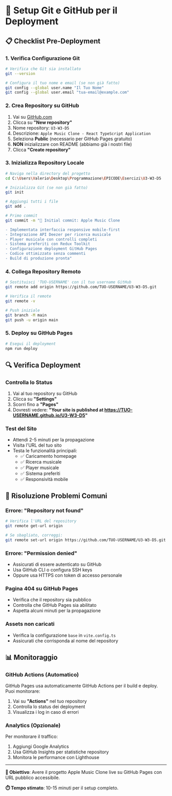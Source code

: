 # 🔧 Setup Git e GitHub per il Deployment

## 📋 Checklist Pre-Deployment

### 1. Verifica Configurazione Git
```bash
# Verifica che Git sia installato
git --version

# Configura il tuo nome e email (se non già fatto)
git config --global user.name "Il Tuo Nome"
git config --global user.email "tua-email@example.com"
```

### 2. Crea Repository su GitHub
1. Vai su [GitHub.com](https://github.com)
2. Clicca su **"New repository"**
3. Nome repository: `U3-W3-D5`
4. Descrizione: `Apple Music Clone - React TypeScript Application`
5. Seleziona **Public** (necessario per GitHub Pages gratuito)
6. **NON** inizializzare con README (abbiamo già i nostri file)
7. Clicca **"Create repository"**

### 3. Inizializza Repository Locale
```bash
# Naviga nella directory del progetto
cd C:\Users\Valerio\Desktop\Programmazione\EPICODE\Esercizi\U3-W3-D5

# Inizializza Git (se non già fatto)
git init

# Aggiungi tutti i file
git add .

# Primo commit
git commit -m "🎵 Initial commit: Apple Music Clone

- Implementata interfaccia responsive mobile-first
- Integrazione API Deezer per ricerca musicale
- Player musicale con controlli completi
- Sistema preferiti con Redux Toolkit
- Configurazione deployment GitHub Pages
- Codice ottimizzato senza commenti
- Build di produzione pronta"
```

### 4. Collega Repository Remoto
```bash
# Sostituisci 'TUO-USERNAME' con il tuo username GitHub
git remote add origin https://github.com/TUO-USERNAME/U3-W3-D5.git

# Verifica il remote
git remote -v

# Push iniziale
git branch -M main
git push -u origin main
```

### 5. Deploy su GitHub Pages
```bash
# Esegui il deployment
npm run deploy
```

## 🔍 Verifica Deployment

### Controlla lo Status
1. Vai al tuo repository su GitHub
2. Clicca su **"Settings"**
3. Scorri fino a **"Pages"**
4. Dovresti vedere: **"Your site is published at https://TUO-USERNAME.github.io/U3-W3-D5"**

### Test del Sito
- Attendi 2-5 minuti per la propagazione
- Visita l'URL del tuo sito
- Testa le funzionalità principali:
  - ✅ Caricamento homepage
  - ✅ Ricerca musicale
  - ✅ Player musicale
  - ✅ Sistema preferiti
  - ✅ Responsività mobile

## 🚨 Risoluzione Problemi Comuni

### Errore: "Repository not found"
```bash
# Verifica l'URL del repository
git remote get-url origin

# Se sbagliato, correggi:
git remote set-url origin https://github.com/TUO-USERNAME/U3-W3-D5.git
```

### Errore: "Permission denied"
- Assicurati di essere autenticato su GitHub
- Usa GitHub CLI o configura SSH keys
- Oppure usa HTTPS con token di accesso personale

### Pagina 404 su GitHub Pages
- Verifica che il repository sia pubblico
- Controlla che GitHub Pages sia abilitato
- Aspetta alcuni minuti per la propagazione

### Assets non caricati
- Verifica la configurazione `base` in `vite.config.ts`
- Assicurati che corrisponda al nome del repository

## 📊 Monitoraggio

### GitHub Actions (Automatico)
GitHub Pages usa automaticamente GitHub Actions per il build e deploy. Puoi monitorare:
1. Vai su **"Actions"** nel tuo repository
2. Controlla lo status dei deployment
3. Visualizza i log in caso di errori

### Analytics (Opzionale)
Per monitorare il traffico:
1. Aggiungi Google Analytics
2. Usa GitHub Insights per statistiche repository
3. Monitora le performance con Lighthouse

---

**🎯 Obiettivo**: Avere il progetto Apple Music Clone live su GitHub Pages con URL pubblico accessibile.

**⏱️ Tempo stimato**: 10-15 minuti per il setup completo.